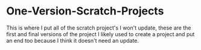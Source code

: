 # One-Version-Scratch-Projects
This is where I put all of the scratch project's I won't update, these are the first and final versions of the project I likely used to create a project and put an end too because I think it doesn't need an update.
